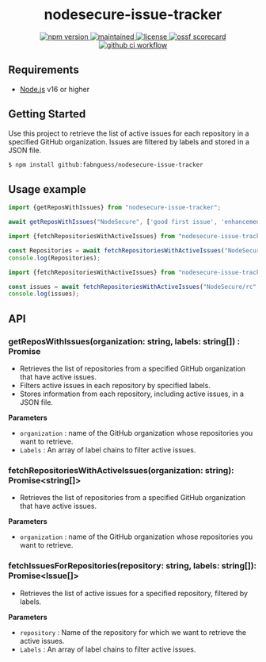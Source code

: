 <p align="center"><h1 align="center">
  nodesecure-issue-tracker
</h1>

<p align="center">
    <a href="https://github.com/fabnguess/nodesecure-issue-tracker">
      <img src="https://img.shields.io/github/package-json/v/fabnguess/nodesecure-issue-tracker?style=for-the-badge" alt="npm version">
    </a>
     <a href="https://github.com/fabnguess/nodesecure-issue-tracker">
      <img src="https://img.shields.io/badge/Maintained%3F-yes-green.svg?style=for-the-badge" alt="maintained">
    </a>
    <a href="https://github.com/fabnguess/nodesecure-issue-tracker">
      <img src="https://img.shields.io/github/license/fabnguess/nodesecure-issue-tracker?style=for-the-badge" alt="license">
    </a>
    <a href="https://api.securityscorecards.dev/projects/github.com/fabnguess/nodesecure-issue-tracker">
      <img src="https://api.securityscorecards.dev/projects/github.com/fabnguess/nodesecure-issue-tracker/badge?style=for-the-badge" alt="ossf scorecard">
    </a>
    <a href="https://github.com/fabnguess/nodesecure-issue-tracker/actions?query=workflow%3A%22Node.js+CI%22">
      <img src="https://img.shields.io/github/actions/workflow/status/fabnguess/nodesecure-issue-tracker/main.yml?style=for-the-badge" alt="github ci workflow">
    </a>
</p>

## Requirements

- [Node.js](https://nodejs.org/en/) v16 or higher

## Getting Started
Use this project to retrieve the list of active issues for each repository in a specified GitHub organization. Issues are filtered by labels and stored in a JSON file.

```bash
$ npm install github:fabnguess/nodesecure-issue-tracker
```

## Usage example

```ts
import {getReposWithIssues} from "nodesecure-issue-tracker";

await getReposWithIssues("NodeSecure", ['good first issue', 'enhancement']);
```

```ts
import {fetchRepositoriesWithActiveIssues} from "nodesecure-issue-tracker";

const Repositories = await fetchRepositoriesWithActiveIssues("NodeSecure");
console.log(Repositories);
```

```ts
import {fetchRepositoriesWithActiveIssues} from "nodesecure-issue-tracker";

const issues = await fetchRepositoriesWithActiveIssues("NodeSecure/rc", ['good first issue']);
console.log(issues);
```

## API

### getReposWithIssues(organization: string, labels: string[]) : Promise<void>
 - Retrieves the list of repositories from a specified GitHub organization that have active issues.
 - Filters active issues in each repository by specified labels.
 - Stores information from each repository, including active issues, in a JSON file.

 **Parameters**

 - `organization` : name of the GitHub organization whose repositories you want to retrieve. 
 - `Labels` : An array of label chains to filter active issues.

### fetchRepositoriesWithActiveIssues(organization: string): Promise<string[]>
 - Retrieves the list of repositories from a specified GitHub organization that have active issues.

 **Parameters**

 - `organization` : name of the GitHub organization whose repositories you want to retrieve. 

### fetchIssuesForRepositories(repository: string, labels: string[]): Promise<Issue[]>
 - Retrieves the list of active issues for a specified repository, filtered by labels.

  **Parameters**

 - `repository` : Name of the repository for which we want to retrieve the active issues. 
 - `Labels` : An array of label chains to filter active issues.